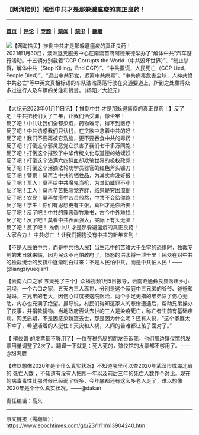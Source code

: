 ### 【网海拾贝】推倒中共才是那躲避瘟疫的真正良药！

---

#### [首页](../../../..?n13904240) &nbsp;|&nbsp; [评论](../../../../../epoch-comment?n13904240) &nbsp;|&nbsp; [专题](../../../../../epoch-special?n13904240) &nbsp;|&nbsp; [禁闻](../../../../../epoch-news?n13904240) &nbsp;|&nbsp; [禁书](../../../../../books?n13904240) &nbsp;|&nbsp; [翻墙](https://github.com/gfw-breaker/nogfw/blob/master/README.md?n13904240)


<div><img alt="【网海拾贝】推倒中共才是那躲避瘟疫的真正良药！" class="attachment-djy_600_400 size-djy_600_400 wp-post-image" src="https://i.epochtimes.com/assets/uploads/2021/02/1-3-600x400.jpg"/>
<div class="caption">
 2021年1月30日，澳洲退党服务中心在南澳首府阿德莱德举办了“解体中共”汽车游行活动。十五辆分别载着“CCP Corrupts the World（中共毁坏世界）”、“制止杀戮，解体中共（Stop Killing，End CCP）”、“中共撒谎，人民死亡（CCP Lied，People Died）”、“退出中共邪党，远离中共病毒”、“中共病毒危害全球，人神共愤中共必亡”等中英文真相标语的车队浩浩荡荡行驶在交通要道上，所到之处赢得众多过往行人及车辆的关注和赞赏。（杨阳／大纪元）
</div></div><hr/><div class="post_content" id="artbody" itemprop="articleBody">
 <!-- article content begin -->
 <p>
  【大纪元2023年01月11日讯】【
  <ok href="https://www.epochtimes.com/gb/tag/%E6%8E%A8%E5%80%92%E4%B8%AD%E5%85%B1.html">
   推倒中共
  </ok>
  才是那躲避瘟疫的真正良药！】反了吧！中共把我们关了三年，让我们活受罪，像坐牢！
  <br/>
  反了吧！中共让我们全都染疫，药物难寻，得不到医疗！
  <br/>
  反了吧！中共诱惑我们只认钱，在贪欲中念着中共的好！
  <br/>
  反了吧！我们不要再被它洗脑，更不要吞食中共的毒药！
  <br/>
  反了吧！打倒这个邪灵恶党它杀害了我们七千多万同胞！
  <br/>
  反了吧！打倒这个摧毁了中华传统文化与道德的蛤蟆妖！
  <br/>
  反了吧！打倒这个沾满六四鲜血却欺骗世界的极权政党！
  <br/>
  反了吧！打倒这个活摘法轮功学员器官的红色斧头镰刀！
  <br/>
  反了吧！警察！莫再当中共的牺牲品，为其卖命没好报！
  <br/>
  反了吧！军人！莫再给中共魔鬼当枪，为其助威罪不小！
  <br/>
  反了吧！工人！莫再辛苦把邪党养胖，结果是穷困潦倒！
  <br/>
  反了吧！农民！莫再贫瘠中苦苦煎熬，中共不会给你饱！
  <br/>
  反了吧！学生！你们有思想更有主张，真相才是你所要！
  <br/>
  反了吧！反了吧！中共的罪恶罄竹难书，古今中外难找！
  <br/>
  反了吧！反了吧！莫看中共表面强大，实际上有头无脑！
  <br/>
  反了吧！反了吧！
  <ok href="https://www.epochtimes.com/gb/tag/%E6%8E%A8%E5%80%92%E4%B8%AD%E5%85%B1.html">
   推倒中共
  </ok>
  才是那躲避瘟疫的真正良药！
  <br/>
  大家合力！
  <ok href="https://www.epochtimes.com/gb/tag/%E4%B8%AD%E5%85%B1%E5%BF%85%E4%BA%A1.html">
   中共必亡
  </ok>
  ！让我们拥抱没有中共的新年来到！
 </p>
 <p>
  【不是人民怕中共，而是中共怕人民】当生活中的苦难大于坐牢的恐惧时，独裁专制的末日就来临，因为民众不再怕政府了，愤怒的洪水将一泄千里！民众在对中共的独裁统治的反抗中逐渐明白过来：不是人民怕中共，而是中共怕人民！——@liangziyueqian1
 </p>
 <p>
  【云南六口之家 五天死了三个】众播视频1月5日报导，云南昭通彝良县落旺乡小河坝，一个六口之家，五天内三人离世，分别是这个家庭中三兄弟的爷爷、爸爸和妈妈。三兄弟的老大，因伤心过度被送院医治，两个手足无措的弟弟除了伤心无助，内心也充满了绝望。报导说，村民们得知这家人的悲惨遭遇后，帮助兄弟操办了丧事，并捐款捐物。当地政府否认去世的三人是染疫死亡，称亡者生前有基础疾病。网民质疑，不是因感染新冠去世，那是因为什么呢？还有人说，“这个家庭太不幸了，希望活着的人挺住！天灾和人祸，人间的苦难都让孩子面对了。”
 </p>
 <p>
  【
  <ok href="https://www.epochtimes.com/gb/tag/%E6%AE%A1%E4%BB%AA%E9%A6%86.html">
   殡仪馆
  </ok>
  的发票都不够用了】一位在税务局的朋友告诉我，他们那边殡仪馆的发票用量调整了2次了。翻译一下就是：死人死的，殡仪馆的发票都不够用了。——@甜海胆
 </p>
 <p>
  【难以想像2020年是个什么真实状况】不知道哪里可以查2020年武汉市或湖北省的
  <ok href="https://www.epochtimes.com/gb/tag/%E6%AD%BB%E4%BA%A1%E4%BA%BA%E6%95%B0.html">
   死亡人数
  </ok>
  ，不知道有没有人把那一年以及前后三年的死亡人数作个对比。现在的病毒毒性比那时候已经弱了很多，今年底都还有这么多老人走了，难以想像2020年是个什么真实状况。——@dakan
 </p>
 <p>
  责任编辑：高义
 </p>
 <!-- article content end -->
 <div id="below_article_ad">
 </div>
</div>


---

原文链接（需翻墙）：https://www.epochtimes.com/gb/23/1/11/n13904240.htm
